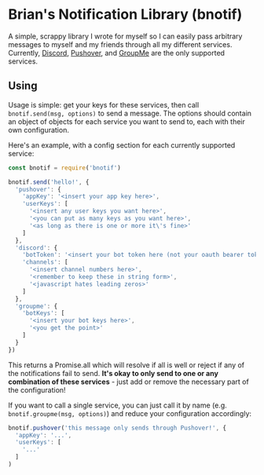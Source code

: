 # Brian's Notification Library (bnotif)

A simple, scrappy library I wrote for myself so I can easily pass arbitrary messages to myself and my friends through all my different services. Currently, [Discord](https://discord.gg), [Pushover](https://pushover.net), and [GroupMe](https://groupme.com) are the only supported services.

## Using

Usage is simple: get your keys for these services, then call `bnotif.send(msg, options)` to send a message. The options should contain an object of objects for each service you want to send to, each with their own configuration.

Here's an example, with a config section for each currently supported service:

```js
const bnotif = require('bnotif')

bnotif.send('hello!', {
  'pushover': {
    'appKey': '<insert your app key here>',
    'userKeys': [
      '<insert any user keys you want here>',
      '<you can put as many keys as you want here>',
      '<as long as there is one or more it\'s fine>'
    ]
  },
  'discord': {
    'botToken': '<insert your bot token here (not your oauth bearer token)>',
    'channels': [
      '<insert channel numbers here>',
      '<remember to keep these in string form>',
      '<javascript hates leading zeros>'
    ]
  },
  'groupme': {
    'botKeys': [
      '<insert your bot keys here>',
      '<you get the point>'
    ]
  }
})
```

This returns a Promise.all which will resolve if all is well or reject if any of the notifications fail to send. **It's okay to only send to one or any combination of these services** - just add or remove the necessary part of the configuration!

If you want to call a single service, you can just call it by name (e.g. `bnotif.groupme(msg, options)`) and reduce your configuration accordingly:

```js
bnotif.pushover('this message only sends through Pushover!', {
  'appKey': '...',
  'userKeys': [
    '...'
  ]
)
```
